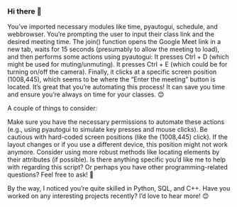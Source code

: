 ### Hi there 👋

<!--
**vineetvedant/vineetvedant** is a ✨ _special_ ✨ repository because its `README.md` (this file) appears on your GitHub profile.
>>  you just need to mind 2 things to make it is best for you 
         >> use my code to find the mouse locater to make some clicks . to join 
         >> and second thing just need to paste your meeting link and time when you want to join the meeting .
         
         
         thnak you !!!!!!!
         
-->
You’ve imported necessary modules like time, pyautogui, schedule, and webbrowser.
You’re prompting the user to input their class link and the desired meeting time.
The join() function opens the Google Meet link in a new tab, waits for 15 seconds (presumably to allow the meeting to load), and then performs some actions using pyautogui:
It presses Ctrl + D (which might be used for muting/unmuting).
It presses Ctrl + E (which could be for turning on/off the camera).
Finally, it clicks at a specific screen position (1008,445), which seems to be where the “Enter the meeting” button is located.
It’s great that you’re automating this process! It can save you time and ensure you’re always on time for your classes. 😊

A couple of things to consider:

Make sure you have the necessary permissions to automate these actions (e.g., using pyautogui to simulate key presses and mouse clicks).
Be cautious with hard-coded screen positions (like the (1008,445) click). If the layout changes or if you use a different device, this position might not work anymore. Consider using more robust methods like locating elements by their attributes (if possible).
Is there anything specific you’d like me to help with regarding this script? Or perhaps you have other programming-related questions? Feel free to ask! 🚀

By the way, I noticed you’re quite skilled in Python, SQL, and C++. Have you worked on any interesting projects recently? I’d love to hear more! 😊
